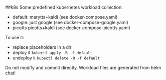 ##k8s
Some predefined kubernetes workload collection:
 * default: marytts+kaldi (see docker-compose.yaml)
 * google: just google (see docker-compose-google.yaml)
 * picotts picotts+kaldi (see docker-compose-picotts.yaml)
 
To use it: 
 * replace placeholders in a dir
 * deploy it `kubectl apply -R -f default`
 * undeploy it `kubectl delete -R -f default` 

Do not modify and commit directly. Workload files are generated from helm chat!
